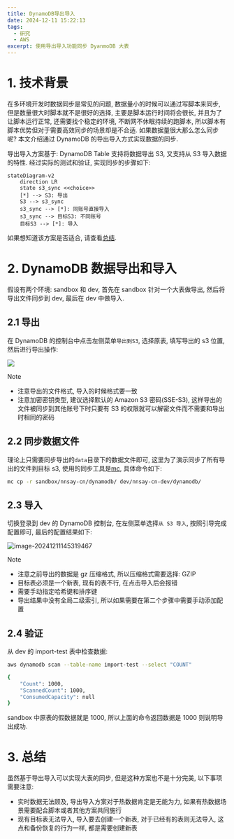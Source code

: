 ```yaml
---
title: DynamoDB导出导入
date: 2024-12-11 15:22:13
tags:
  - 研究
  - AWS
excerpt: 使用导出导入功能同步 DyanmoDB 大表
---
```


# 1. 技术背景

在多环境开发时数据同步是常见的问题, 数据量小的时候可以通过写脚本来同步, 但是数量很大时脚本就不是很好的选择, 主要是脚本运行时间将会很长, 并且为了让脚本运行正常, 还需要找个稳定的环境, 不断网不休眠持续的跑脚本, 所以脚本有脚本优势但对于需要高效同步的场景却是不合适. 如果数据量很大那么怎么同步呢? 本文介绍通过 DynamoDB 的导出导入方式实现数据的同步.

导出导入方案基于: DynamoDB Table 支持将数据导出 S3, 又支持从 S3 导入数据的特性. 经过实际的测试和验证, 实现同步的步骤如下:

```mermaid
stateDiagram-v2
	direction LR
	state s3_sync <<choice>>
	[*] --> S3: 导出
	S3 --> s3_sync
	s3_sync --> [*]: 同账号直接导入
	s3_sync --> 目标S3: 不同账号
	目标S3 --> [*]: 导入
```

如果想知道该方案是否适合, 请查看[总结](#summary).

# 2. DynamoDB 数据导出和导入

假设有两个环境: sandbox 和 dev, 首先在 sandbox 针对一个大表做导出, 然后将导出文件同步到 dev, 最后在 dev 中做导入.

## 2.1 导出

在 DynamoDB 的控制台中点击左侧菜单`导出到S3`, 选择原表, 填写导出的 s3 位置, 然后进行导出操作:

![](https://img.picgo.net/2024/12/11/005508cab3fe1d6ed178001cb7b7da05561138b47d10d8b0.png)

> [!NOTE]
>
> - 注意导出的文件格式, 导入的时候格式要一致
> - 注意加密密钥类型, 建议选择默认的 Amazon S3 密码(SSE-S3), 这样导出的文件被同步到其他账号下时只要有 S3 的权限就可以解密文件而不需要和导出时相同的密码

## 2.2 同步数据文件

理论上只需要同步导出的`data`目录下的数据文件即可, 这里为了演示同步了所有导出的文件到目标 s3, 使用的同步工具是[mc](https://min.io/docs/minio/linux/reference/minio-mc.html), 具体命令如下:

```bash
mc cp -r sandbox/nnsay-cn/dynamodb/ dev/nnsay-cn-dev/dynamodb/
```

## 2.3 导入

切换登录到 dev 的 DynamoDB 控制台, 在左侧菜单选择`从 S3 导入`, 按照引导完成配置即可, 最后的配置结果如下:

![image-20241211145319467](https://img.picgo.net/2024/12/11/image-20241211145319467273678ec15106fbf.png)

> [!NOTE]
>
> - 注意之前导出的数据是 gz 压缩格式, 所以压缩格式需要选择: GZIP
> - 目标表必须是一个新表, 现有的表不行, 在点击导入后会报错
> - 需要手动指定哈希键和排序键
> - 导出结果中没有全局二级索引, 所以如果需要在第二个步骤中需要手动添加配置

## 2.4 验证

从 dev 的 import-test 表中检查数据:

```bash
aws dynamodb scan --table-name import-test --select "COUNT"

{
    "Count": 1000,
    "ScannedCount": 1000,
    "ConsumedCapacity": null
}
```

sandbox 中原表的假数据就是 1000, 所以上面的命令返回数据是 1000 则说明导出成功.

# 3. 总结

<a name="summary"></a>
虽然基于导出导入可以实现大表的同步, 但是这种方案也不是十分完美, 以下事项需要注意:

- 实时数据无法顾及, 导出导入方案对于热数据肯定是无能为力, 如果有热数据场景需要配合脚本或者其他方案共同施行
- 现有目标表无法导入, 导入要去创建一个新表, 对于已经有的表则无法导入, 这点和备份恢复的行为一样, 都是需要创建新表

